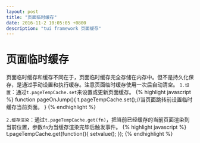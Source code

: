 ```yaml
---
layout: post
title: "页面临时缓存"
date: 2016-11-2 10:05:05 +0800
description: "tui framework 页面缓存"
---
```


页面临时缓存
=====
页面临时缓存和缓存不同在于，页面临时缓存完全存储在内存中。但不是持久化保存，是通过手动设置和执行缓存。注意页面临时缓存使用一次后自动清空。
`1.设置`：通过`t.pageTempCache.set`来设置或更新页面缓存。
{% highlight javascript %}
	function pageOnJump(){
		t.pageTempCache.set();//当页面跳转前设置临时缓存当前页面。
	}
{% endhighlight %}


`2.缓存渲染`：通过`t.pageTempCache.get(fn)`，把当前已经缓存的当前页面渲染到当前位置，参数`fn`为当缓存渲染完毕后触发事件。
{% highlight javascript %}
	t.pageTempCache.get(function(){
		setvalue();
	});
{% endhighlight %}
